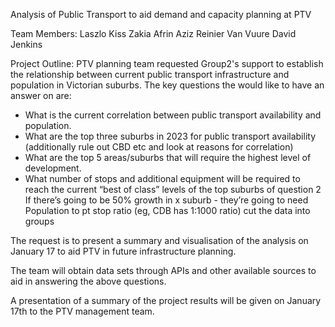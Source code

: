 Analysis of Public Transport to aid demand and capacity planning at PTV

Team Members:
Laszlo Kiss
Zakia Afrin Aziz
Reinier Van Vuure
David Jenkins

Project Outline:
PTV planning  team requested  Group2's support to  establish the relationship between current public transport infrastructure and population in Victorian suburbs. 
The key questions the would like to have an answer on are:
 -  What is the current correlation between public transport availability and population.
 -  What are the top three suburbs in 2023 for public transport availability
    (additionally rule out CBD etc and look at reasons for correlation)
 -  What are the top 5 areas/suburbs that will require the highest level of development.
 - What number of stops and additional equipment will be required to reach the current “best of class” levels of the top suburbs of question 2
   If there’s going to be 50% growth in x suburb - they’re going to need \
   Population to pt stop ratio (eg, CDB has 1:1000 ratio)
   cut the data into groups

The request is to present a summary  and visualisation of the analysis on January  17 to aid PTV in future infrastructure planning.

The team will obtain data sets through APIs and other available sources to aid in answering the above questions.

A presentation of a summary of the project results will be given on January 17th to the PTV management team.
